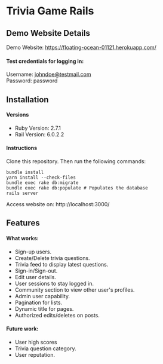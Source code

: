 # Trivia Game Rails

## Demo Website Details
Demo Website: https://floating-ocean-01121.herokuapp.com/
#### Test credentials for logging in:
Username: johndoe@testmail.com  
Password: password

## Installation
#### Versions
- Ruby Version: 2.7.1  
- Rail Version: 6.0.2.2  
#### Instructions
Clone this repository. Then run the following commands:  
```
bundle install
yarn install --check-files
bundle exec rake db:migrate
bundle exec rake db:populate # Populates the database
rails server
```
Access website on: http://localhost:3000/
## Features
#### What works:
- Sign-up users.
- Create/Delete trivia questions.
- Trivia feed to display latest questions.
- Sign-in/Sign-out.
- Edit user details.
- User sessions to stay logged in.
- Community section to view other user's profiles.
- Admin user capability.
- Pagination for lists.
- Dynamic title for pages.
- Authorized edits/deletes on posts.
#### Future work:
- User high scores
- Trivia question category.
- User reputation.
